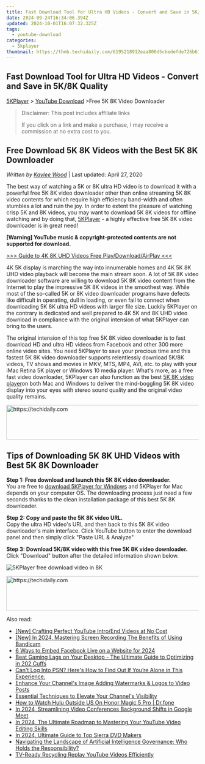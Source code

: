 ```yaml
---
title: Fast Download Tool for Ultra HD Videos - Convert and Save in 5K/8K Quality
date: 2024-09-24T16:34:06.394Z
updated: 2024-10-01T16:07:32.325Z
tags:
  - youtube-download
categories:
  - 5kplayer
thumbnail: https://thmb.techidaily.com/6195218912eaa800d5cbedefde726b6171a7555efb599d49cbd4be5617c35eea.jpg
---
```


## Fast Download Tool for Ultra HD Videos - Convert and Save in 5K/8K Quality

[5KPlayer](https://tools.techidaily.com/5kplayer/products/) \> [YouTube Download](https://tools.techidaily.com/5kplayer/youtube-download/) \>Free 5K 8K Video Downloader

>  Disclaimer: This post includes affiliate links
>
>  If you click on a link and make a purchase, I may receive a commission at no extra cost to you.
>

## Free Download 5K 8K Videos with the Best 5K 8K Downloader

 _Written by [Kaylee Wood](https://www.quora.com/profile/Amanda-Hu-21)_ | Last updated: April 27, 2020 

The best way of watching a 5K or 8K ultra HD video is to download it with a powerful free 5K 8K video downloader other than online streaming 5K 8K video contents for which require high efficiency band-width and often stumbles a lot and ruin the joy. In order to extent the pleasure of watching crisp 5K and 8K videos, you may want to download 5K 8K videos for offline watching and by doing that, [5KPlayer](https://tools.techidaily.com/5kplayer/products/) \- a highly effective free 5K 8K video downloader is in great need!

**\[Warning\] YouTube music & copyright-protected contents are not supported for download.**

[\>>> Guide to 4K 8K UHD Videos Free Play/Download/AirPlay <<<](https://tools.techidaily.com/5kplayer/video-music-player/)

4K 5K display is marching the way into innumerable homes and 4K 5K 8K UHD video playback will become the main stream soon. A lot of 5K 8K video downloader software are willing to download 5K 8K video content from the Internet to play the impressive 5K 8K videos in the smoothest way. While most of the so-called 5K or 8K video downloader programs have defects like difficult in operating, dull in loading, or even fail to connect when downloading 5K 8K ultra HD videos with larger file size. Luckily 5KPlayer on the contrary is dedicated and well prepared to 4K 5K and 8K UHD video download in compliance with the original intension of what 5KPlayer can bring to the users. 

The original intension of this top free 5K 8K video downloader is to fast download HD and ultra HD videos from Facebook and other 300 more online video sites. You need 5KPlayer to save your precious time and this fastest 5K 8K video downloader supports relentlessly download 5K/8K videos, TV shows and movies in MKV, MTS, MP4, AVI, etc. to play with your iMac Retina 5K player or Windows 10 media player. What's more, as a free fast video downloader, 5KPlayer can also function as the best [5K 8K video player](https://tools.techidaily.com/5kplayer/video-music-player/)on both Mac and Windows to deliver the mind-boggling 5K 8K video display into your eyes with stereo sound quality and the original video quality remains. 

<!-- affiliate ads begin -->
<a href="https://unicoeye.pxf.io/c/5597632/2134237/18498" target="_top" id="2134237">
  <img src="//a.impactradius-go.com/display-ad/18498-2134237" border="0" alt="https://techidaily.com" width="728" height="90"/>
</a>
<img height="0" width="0" src="https://unicoeye.pxf.io/i/5597632/2134237/18498" style="position:absolute;visibility:hidden;" border="0" />
<!-- affiliate ads end -->

## Tips of Downloading 5K 8K UHD Videos with Best 5K 8K Downloader

**Step 1: Free download and launch this 5K 8K video downloader.**   
 You are free to [download 5KPlayer for Windows](https://tools.techidaily.com/5kplayer/products/) and 5KPlayer for Mac depends on your computer OS. The downloading process just need a few seconds thanks to the clean installation package of this best 5K 8K downloader. 

**Step 2: Copy and paste the 5K 8K video URL.**   
 Copy the ultra HD video's URL and then back to this 5K 8K video downloader's main interface. Click YouTube button to enter the download panel and then simply click "Paste URL & Analyze"

**Step 3: Download 5K/8K video with this free 5K 8K video downloader.**   
 Click "Download" button after the detailed information shown below. 

![5KPlayer free download video in 8K](https://www.5kplayer.com/youtube-download/../airplay/img/5kp-aiplay-8k-tv-yxt-061201.jpg)

<!-- affiliate ads begin -->
<a href="https://appsumo.8odi.net/c/5597632/2082530/7443" target="_top" id="2082530">
  <img src="//a.impactradius-go.com/display-ad/7443-2082530" border="0" alt="https://techidaily.com" width="728" height="90"/>
</a>
<img height="0" width="0" src="https://appsumo.8odi.net/i/5597632/2082530/7443" style="position:absolute;visibility:hidden;" border="0" />
<!-- affiliate ads end -->

<ins class="adsbygoogle"
     style="display:block"
     data-ad-format="autorelaxed"
     data-ad-client="ca-pub-7571918770474297"
     data-ad-slot="1223367746"></ins>

<ins class="adsbygoogle"
     style="display:block"
     data-ad-client="ca-pub-7571918770474297"
     data-ad-slot="8358498916"
     data-ad-format="auto"
     data-full-width-responsive="true"></ins>

<span class="atpl-alsoreadstyle">Also read:</span>
<div><ul>
<li><a href="https://youtube-video-recordings.techidaily.com/new-crafting-perfect-youtube-introend-videos-at-no-cost/"><u>[New] Crafting Perfect YouTube Intro/End Videos at No Cost</u></a></li>
<li><a href="https://video-screen-grab.techidaily.com/new-in-2024-mastering-screen-recording-the-benefits-of-using-bandicam/"><u>[New] In 2024, Mastering Screen Recording The Benefits of Using Bandicam</u></a></li>
<li><a href="https://facebook-video-files.techidaily.com/6-ways-to-embed-facebook-live-on-a-website-for-2024/"><u>6 Ways to Embed Facebook Live on a Website for 2024</u></a></li>
<li><a href="https://win-blog.techidaily.com/beat-gaming-lags-on-your-desktop-the-ultimate-guide-to-optimizing-in-202-cuffs/"><u>Beat Gaming Lags on Your Desktop - The Ultimate Guide to Optimizing in 202 Cuffs</u></a></li>
<li><a href="https://technical-tips.techidaily.com/cant-log-into-psn-heres-how-to-find-out-if-youre-alone-in-this-experience/"><u>Can't Log Into PSN? Here's How to Find Out If You’re Alone in This Experience.</u></a></li>
<li><a href="https://youtube-video-recordings.techidaily.com/enhance-your-channels-image-adding-watermarks-and-logos-to-video-posts/"><u>Enhance Your Channel's Image Adding Watermarks & Logos to Video Posts</u></a></li>
<li><a href="https://youtube-video-recordings.techidaily.com/essential-techniques-to-elevate-your-channels-visibility/"><u>Essential Techniques to Elevate Your Channel's Visibility</u></a></li>
<li><a href="https://fix-guide.techidaily.com/how-to-watch-hulu-outside-us-on-honor-magic-5-pro-drfone-by-drfone-virtual-android/"><u>How to Watch Hulu Outside US On Honor Magic 5 Pro | Dr.fone</u></a></li>
<li><a href="https://desktop-recording.techidaily.com/in-2024-streamlining-video-conferences-background-shifts-in-google-meet/"><u>In 2024, Streamlining Video Conferences Background Shifts in Google Meet</u></a></li>
<li><a href="https://youtube-blog.techidaily.com/24-the-ultimate-roadmap-to-mastering-your-youtube-video-editing-skills/"><u>In 2024, The Ultimate Roadmap to Mastering Your YouTube Video Editing Skills</u></a></li>
<li><a href="https://some-tips.techidaily.com/in-2024-ultimate-guide-to-top-sierra-dvd-makers/"><u>In 2024, Ultimate Guide to Top Sierra DVD Makers</u></a></li>
<li><a href="https://tech-hub.techidaily.com/navigating-the-landscape-of-artificial-intelligence-governance-who-holds-the-responsibility/"><u>Navigating the Landscape of Artificial Intelligence Governance: Who Holds the Responsibility?</u></a></li>
<li><a href="https://youtube-video-recordings.techidaily.com/tv-ready-recycling-replay-youtube-videos-efficiently/"><u>TV-Ready Recycling Replay YouTube Videos Efficiently</u></a></li>
</ul></div>

